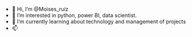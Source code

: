 - 👋 Hi, I’m @Moises_ruiz
- 👀 I’m interested in python, power BI, data scientist.
- 🌱 I’m currently learning about technology and management of projects
- 📫 

<!---
Moisesruu/Moisesruu is a ✨ special ✨ repository because its `README.md` (this file) appears on your GitHub profile.
You can click the Preview link to take a look at your changes.
--->
